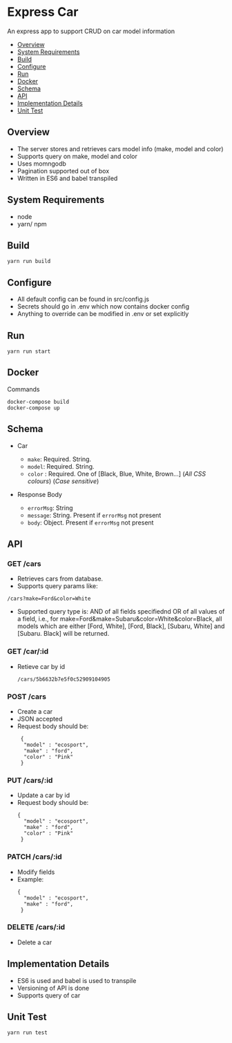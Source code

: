 # Express Car
An express app to support CRUD on car model information
<!-- toc -->

- [Overview](#overview)
- [System Requirements](#system-requirements)
- [Build](#build)
- [Configure](#configure)
- [Run](#run)
- [Docker](#docker)
- [Schema](#schema)
- [API](#api)
- [Implementation Details](#implementation-details)
- [Unit Test](#unit-test)
<!-- tocstop -->

## Overview
- The server stores and retrieves cars model info (make, model and color)
- Supports query on make, model and color
- Uses momngodb
- Pagination supported out of box
- Written in ES6 and babel transpiled

## System Requirements
- node
- yarn/ npm

## Build
```
yarn run build
```
## Configure

- All default config can be found in src/config.js
- Secrets should go in .env which now contains docker config
- Anything to override can be modified in .env or set explicitly

## Run
```
yarn run start
```

## Docker
Commands
```
docker-compose build
docker-compose up
```

## Schema
- Car
  - `make`: Required. String.
  - `model`: Required. String.
  - `color` : Required. One of [Black, Blue, White, Brown...] (_All CSS colours_) (_Case sensitive_)

- Response Body
  - `errorMsg`: String
  - `message`: String. Present if `errorMsg` not present
  - `body`: Object. Present if `errorMsg` not present

## API

### GET /cars

- Retrieves cars from database.
- Supports query params like:
 ```
 /cars?make=Ford&color=White
 ```
- Supported query type is: AND of all fields specifiednd OR of all values of a field, i.e., 
  for make=Ford&make=Subaru&color=White&color=Black, all models which are either [Ford, White], [Ford, Black], [Subaru, White] and [Subaru. Black] will be returned.
  
### GET /car/:id
 - Retieve car by id
   ```
   /cars/5b6632b7e5f0c52909104905
   ```
### POST /cars
 - Create a car
 - JSON accepted
 - Request body should be:
   ```
    {
     "model" : "ecosport",
     "make" : "ford",
     "color" : "Pink"
    }
   ```
### PUT /cars/:id
 - Update a car by id
 - Request body should be:
   ```
   {
     "model" : "ecosport",
     "make" : "ford",
     "color" : "Pink"
    }
    ```
### PATCH /cars/:id
 - Modify fields
 - Example:
   ```
   {
     "model" : "ecosport",
     "make" : "ford",
    }
   ```
### DELETE /cars/:id
 - Delete a car
     
## Implementation Details
- ES6 is used and babel is used to transpile
- Versioning of API is done
- Supports query of car

## Unit Test
```
yarn run test
```

